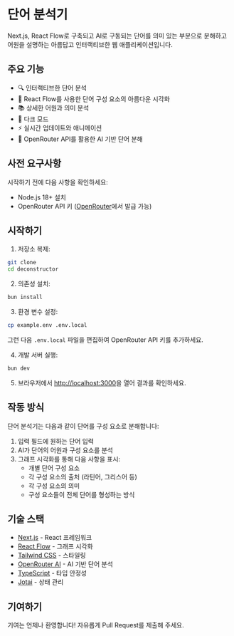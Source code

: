 # 단어 분석기

Next.js, React Flow로 구축되고 AI로 구동되는 단어를 의미 있는 부분으로 분해하고 어원을 설명하는 아름답고 인터랙티브한 웹 애플리케이션입니다.

## 주요 기능

- 🔍 인터랙티브한 단어 분석
- 🌳 React Flow를 사용한 단어 구성 요소의 아름다운 시각화
- 📚 상세한 어원과 의미 분석
- 🎨 다크 모드
- ⚡ 실시간 업데이트와 애니메이션
- 🧠 OpenRouter API를 활용한 AI 기반 단어 분해

## 사전 요구사항

시작하기 전에 다음 사항을 확인하세요:

- Node.js 18+ 설치
- OpenRouter API 키 ([OpenRouter](https://openrouter.ai)에서 발급 가능)

## 시작하기

1. 저장소 복제:

```bash
git clone 
cd deconstructor
```

2. 의존성 설치:

```bash
bun install
```

3. 환경 변수 설정:

```bash
cp example.env .env.local
```

그런 다음 `.env.local` 파일을 편집하여 OpenRouter API 키를 추가하세요.

4. 개발 서버 실행:

```bash
bun dev
```

5. 브라우저에서 [http://localhost:3000](http://localhost:3000)을 열어 결과를 확인하세요.

## 작동 방식

단어 분석기는 다음과 같이 단어를 구성 요소로 분해합니다:

1. 입력 필드에 원하는 단어 입력
2. AI가 단어의 어원과 구성 요소를 분석
3. 그래프 시각화를 통해 다음 사항을 표시:
   - 개별 단어 구성 요소
   - 각 구성 요소의 출처 (라틴어, 그리스어 등)
   - 각 구성 요소의 의미
   - 구성 요소들이 전체 단어를 형성하는 방식

## 기술 스택

- [Next.js](https://nextjs.org/) - React 프레임워크
- [React Flow](https://reactflow.dev/) - 그래프 시각화
- [Tailwind CSS](https://tailwindcss.com/) - 스타일링
- [OpenRouter AI](https://openrouter.ai/) - AI 기반 단어 분석
- [TypeScript](https://www.typescriptlang.org/) - 타입 안정성
- [Jotai](https://jotai.org/) - 상태 관리

## 기여하기

기여는 언제나 환영합니다! 자유롭게 Pull Request를 제출해 주세요.
